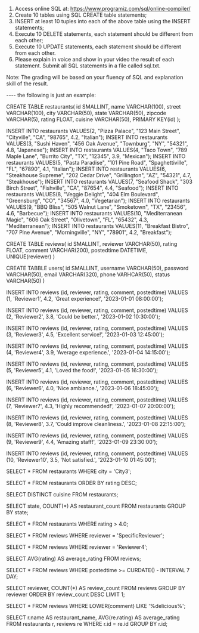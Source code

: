 1. Access online SQL at: https://www.programiz.com/sql/online-compiler/
2. Create 10 tables using SQL CREATE table statements; 
3. INSERT at least 10 tuples into each of the above table using the INSERT statements;
4. Execute 10 DELETE statements, each statement should be different from each other;
5. Execute 10 UPDATE statements, each statement should be different from each other.
6. Please explain in voice and show in your video the result of each statement. Submit all SQL statements in a file called sql.txt. 


Note: The grading will be based on your fluency of SQL and explanation skill of the result. 


---- the following is just an example: 


CREATE TABLE restaurants(
     id SMALLINT,
     name VARCHAR(100),
     street VARCHAR(100),
     city VARCHAR(50),
     state VARCHAR(50),
     zipcode VARCHAR(5),
     rating FLOAT,
     cuisine VARCHAR(50),
     PRIMARY KEY(id)
);

INSERT INTO restaurants VALUES(2, "Pizza Palace", "123 Main Street", "Cityville", "CA", "98765", 4.2, "Italian");
INSERT INTO restaurants VALUES(3, "Sushi Haven", "456 Oak Avenue", "Townburg", "NY", "54321", 4.8, "Japanese");
INSERT INTO restaurants VALUES(4, "Taco Town", "789 Maple Lane", "Burrito City", "TX", "12345", 3.9, "Mexican");
INSERT INTO restaurants VALUES(5, "Pasta Paradise", "101 Pine Road", "Spaghettiville", "FL", "67890", 4.1, "Italian");
INSERT INTO restaurants VALUES(6, "Steakhouse Supreme", "202 Cedar Drive", "Grillington", "AZ", "54321", 4.7, "Steakhouse");
INSERT INTO restaurants VALUES(7, "Seafood Shack", "303 Birch Street", "Fishville", "CA", "87654", 4.4, "Seafood");
INSERT INTO restaurants VALUES(8, "Veggie Delight", "404 Elm Boulevard", "Greensburg", "CO", "34567", 4.0, "Vegetarian");
INSERT INTO restaurants VALUES(9, "BBQ Bliss", "505 Walnut Lane", "Smoketown", "TX", "23456", 4.6, "Barbecue");
INSERT INTO restaurants VALUES(10, "Mediterranean Magic", "606 Oak Street", "Olivetown", "FL", "65432", 4.3, "Mediterranean");
INSERT INTO restaurants VALUES(11, "Breakfast Bistro", "707 Pine Avenue", "Morningville", "NY", "78901", 4.2, "Breakfast");

CREATE TABLE reviews(
    id SMALLINT,
    reviewer VARCHAR(50),
    rating FLOAT,
    comment VARCHAR(200),
    postedtime DATETIME,
    UNIQUE(reviewer)
)    


CREATE TABBLE users(
   id SMALLINT,
   username VARCHAR(50),
   password VARCHAR(50),
   email VARCHAR(320),
   phone VARHCAR(50), 
   status VARCHAR(50)
)

INSERT INTO reviews (id, reviewer, rating, comment, postedtime)
VALUES (1, 'Reviewer1', 4.2, 'Great experience!', '2023-01-01 08:00:00');

INSERT INTO reviews (id, reviewer, rating, comment, postedtime)
VALUES (2, 'Reviewer2', 3.8, 'Could be better.', '2023-01-02 10:30:00');

INSERT INTO reviews (id, reviewer, rating, comment, postedtime)
VALUES (3, 'Reviewer3', 4.5, 'Excellent service!', '2023-01-03 12:45:00');

INSERT INTO reviews (id, reviewer, rating, comment, postedtime)
VALUES (4, 'Reviewer4', 3.9, 'Average experience.', '2023-01-04 14:15:00');

INSERT INTO reviews (id, reviewer, rating, comment, postedtime)
VALUES (5, 'Reviewer5', 4.1, 'Loved the food!', '2023-01-05 16:30:00');

INSERT INTO reviews (id, reviewer, rating, comment, postedtime)
VALUES (6, 'Reviewer6', 4.0, 'Nice ambiance.', '2023-01-06 18:45:00');

INSERT INTO reviews (id, reviewer, rating, comment, postedtime)
VALUES (7, 'Reviewer7', 4.3, 'Highly recommended!', '2023-01-07 20:00:00');

INSERT INTO reviews (id, reviewer, rating, comment, postedtime)
VALUES (8, 'Reviewer8', 3.7, 'Could improve cleanliness.', '2023-01-08 22:15:00');

INSERT INTO reviews (id, reviewer, rating, comment, postedtime)
VALUES (9, 'Reviewer9', 4.4, 'Amazing staff!', '2023-01-09 23:30:00');

INSERT INTO reviews (id, reviewer, rating, comment, postedtime)
VALUES (10, 'Reviewer10', 3.5, 'Not satisfied.', '2023-01-10 01:45:00');


SELECT * FROM restaurants WHERE city = 'City3';

SELECT * FROM restaurants ORDER BY rating DESC;

SELECT DISTINCT cuisine FROM restaurants;

SELECT state, COUNT(*) AS restaurant_count FROM restaurants GROUP BY state;

SELECT * FROM restaurants WHERE rating > 4.0;

SELECT * FROM reviews WHERE reviewer = 'SpecificReviewer';


SELECT * FROM reviews WHERE reviewer = 'Reviewer4';

SELECT AVG(rating) AS average_rating FROM reviews;

SELECT * FROM reviews WHERE postedtime >= CURDATE() - INTERVAL 7 DAY;

SELECT reviewer, COUNT(*) AS review_count FROM reviews GROUP BY reviewer ORDER BY review_count DESC LIMIT 1;

SELECT * FROM reviews WHERE LOWER(comment) LIKE '%delicious%';


SELECT r.name AS restaurant_name, AVG(re.rating) AS average_rating
FROM restaurants r, reviews re
WHERE r.id = re.id
GROUP BY r.id;






  
